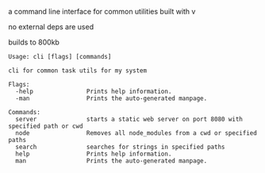 a command line interface for common utilities built with v

no external deps are used

builds to 800kb

```
Usage: cli [flags] [commands]

cli for common task utils for my system

Flags:
  -help               Prints help information.
  -man                Prints the auto-generated manpage.

Commands:
  server              starts a static web server on port 8080 with specified path or cwd
  node                Removes all node_modules from a cwd or specified paths
  search              searches for strings in specified paths
  help                Prints help information.
  man                 Prints the auto-generated manpage.
```
